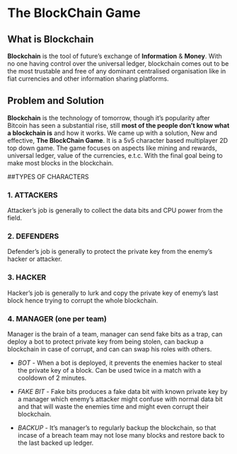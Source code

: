 # The BlockChain Game

## What is Blockchain
**Blockchain** is the tool of future’s exchange of **Information** & **Money**.
With no one having control over the universal ledger, blockchain comes out to be the most trustable and free of any dominant centralised organisation like in fiat currencies and other information sharing platforms.

## Problem and Solution
**Blockchain** is the technology of tomorrow, though it’s popularity after Bitcoin has seen a substantial rise, still **most of the people don’t know what a blockchain is** and how it works.
We came up with a solution, New and effective, **The BlockChain Game**. It is a 5v5 character based multiplayer 2D top down game. The game focuses on aspects like mining and rewards, universal ledger, value of the currencies, e.t.c. 
With the final goal being to make most blocks in the blockchain.

##TYPES OF CHARACTERS

### 1. ATTACKERS
Attacker’s job is generally to collect the data bits and CPU power from the field.  

### 2.  DEFENDERS
Defender’s job is generally to protect the private key from the enemy’s hacker or attacker.

### 3. HACKER
Hacker’s job is generally to lurk and copy the private key of enemy’s last block hence trying to corrupt the whole blockchain.

### 4. MANAGER (one per team)
Manager is the brain of a team, manager can send fake bits as a trap, can deploy a bot to protect private key from being stolen, can backup a blockchain in case of corrupt, and can can swap his roles with others.
 * _BOT -_
  When a bot is deployed, it prevents the enemies hacker to steal the private key of a block. Can be used twice in a match with a cooldown of 2 minutes.
 
* _FAKE BIT -_
 Fake bits produces a fake data bit with known private key by a manager which enemy’s attacker might confuse with normal data bit and that will waste the enemies time and might even corrupt their blockchain.

* _BACKUP -_
 It’s manager’s to regularly backup the blockchain, so that incase of a breach team may not lose many blocks and restore back to the last backed up ledger.
